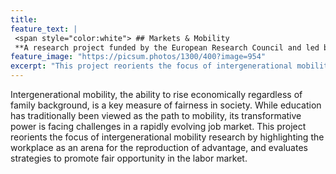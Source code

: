 ```yaml
---
title: 
feature_text: |
 <span style="color:white"> ## Markets & Mobility 
 **A research project funded by the European Research Council and led by Per Engzell at University College London.** </span>
feature_image: "https://picsum.photos/1300/400?image=954" 
excerpt: "This project reorients the focus of intergenerational mobility research by highlighting the labor market as an arena for the reproduction of advantage and evaluates strategies to promote fair opportunity in the labor market."
---
```


Intergenerational mobility, the ability to rise economically regardless of family background, is a key measure of fairness in society. While education has traditionally been viewed as the path to mobility, its transformative power is facing challenges in a rapidly evolving job market. This project reorients the focus of intergenerational mobility research by highlighting the workplace as an arena for the reproduction of advantage, and evaluates strategies to promote fair opportunity in the labor market.

